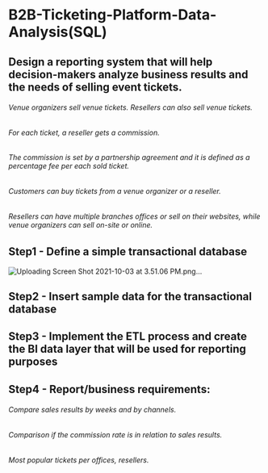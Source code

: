 # B2B-Ticketing-Platform-Data-Analysis(SQL)

## Design a reporting system that will help decision-makers analyze business results and the needs of selling event tickets.

###### Venue organizers sell venue tickets. Resellers can also sell venue tickets.
###### For each ticket, a reseller gets a commission.
###### The commission is set by a partnership agreement and it is defined as a percentage fee per each sold ticket.
###### Customers can buy tickets from a venue organizer or a reseller.
###### Resellers can have multiple branches offices or sell on their websites, while venue organizers can sell on-site or online.

## Step1 - Define a simple transactional database
![Uploading Screen Shot 2021-10-03 at 3.51.06 PM.png…](https://user-images.githubusercontent.com/72532551/135745264-2747dc25-886f-4e68-bc96-0357f7e663b1.png)

## Step2 - Insert sample data for the transactional database

## Step3 - Implement the ETL process and create the BI data layer that will be used for reporting purposes

## Step4 - Report/business requirements:

###### Compare sales results by weeks and by channels.
###### Comparison if the commission rate is in relation to sales results.
###### Most popular tickets per offices, resellers.
